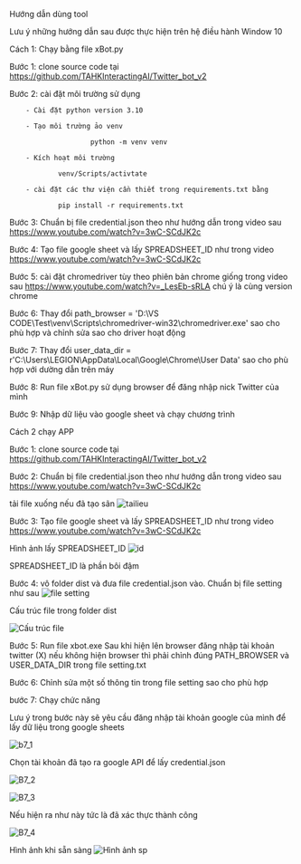 Hướng dẫn dùng tool

Lưu ý những hướng dẫn sau được thực hiện trên hệ điều hành Window 10

Cách 1: Chạy bằng file xBot.py

Bước 1: clone source code tại https://github.com/TAHKInteractingAI/Twitter_bot_v2

Bước 2: cài đặt môi trường sử dụng

        - Cài đặt python version 3.10

        - Tạo môi trường ảo venv

                        python -m venv venv

        - Kích hoạt môi trường

                venv/Scripts/activtate

        - cài đặt các thư viện cần thiết trong requirements.txt bằng

                pip install -r requirements.txt

Bước 3: Chuẩn bị file credential.json theo như hướng dẫn trong video sau https://www.youtube.com/watch?v=3wC-SCdJK2c

Bước 4: Tạo file google sheet và lấy SPREADSHEET_ID như trong video https://www.youtube.com/watch?v=3wC-SCdJK2c

Bước 5: cài đặt chromedriver tùy theo phiên bản chrome giống trong video sau https://www.youtube.com/watch?v=_LesEb-sRLA chú ý là cùng version chrome

Bước 6: Thay đổi path_browser = 'D:\\VS CODE\\Test\\venv\\Scripts\\chromedriver-win32\\chromedriver.exe' sao cho phù hợp và chỉnh sửa sao cho driver hoạt động

Bước 7: Thay đổi user_data_dir = r'C:\Users\LEGION\AppData\Local\Google\Chrome\User Data' sao cho phù hợp với dường dẫn trên máy

Bước 8: Run file xBot.py sử dụng browser để đăng nhập nick Twitter của mình

Bước 9: Nhập dữ liệu vào google sheet và chạy chương trình

Cách 2 chạy APP

Bước 1: clone source code tại https://github.com/TAHKInteractingAI/Twitter_bot_v2

Bước 2: Chuẩn bị file credential.json theo như hướng dẫn trong video sau https://www.youtube.com/watch?v=3wC-SCdJK2c

tải file xuống nếu đã tạo sãn
![tailieu](https://github.com/TAHKInteractingAI/Twitter_bot_v2/assets/92283489/d38e8dcb-6121-4ae2-abec-ecb9d518a442)

Bước 3: Tạo file google sheet và lấy SPREADSHEET_ID như trong video https://www.youtube.com/watch?v=3wC-SCdJK2c

Hình ảnh lấy SPREADSHEET_ID
![id](https://github.com/TAHKInteractingAI/Twitter_bot_v2/assets/92283489/f5566c83-d2a4-488c-aefb-5162e15e7ea0)

SPREADSHEET_ID là phần bôi đậm

Bước 4: vô folder dist và đưa file credential.json vào. Chuẩn bị file setting như sau
![file setting](https://github.com/TAHKInteractingAI/Twitter_bot_v2/assets/92283489/daec91e3-ed2b-4a00-8312-a6f788bd445a)

Cấu trúc file trong folder dist

![Cấu trúc file](https://github.com/TAHKInteractingAI/Twitter_bot_v2/assets/92283489/82c7ca0a-4c3d-471d-926b-3e03645f0ce1)

Bước 5: Run file xbot.exe Sau khi hiện lên browser đăng nhập tài khoản twitter (X) nếu không hiện browser thì phải chỉnh đúng PATH_BROWSER và USER_DATA_DIR trong file setting.txt

Bước 6: Chỉnh sửa một số thông tin trong file setting sao cho phù hợp

bước 7: Chạy chức năng

Lưu ý trong bước này sẽ yêu cầu đăng nhập tài khoản google của mình để lấy dữ liệu trong google sheets

![b7_1](https://github.com/TAHKInteractingAI/Twitter_bot_v2/assets/92283489/ce3908d9-a389-4d4a-8ff8-f2295ff2370b)

Chọn tài khoản đã tạo ra google API để lấy credential.json

![B7_2](https://github.com/TAHKInteractingAI/Twitter_bot_v2/assets/92283489/9975d474-e968-4e4d-a39a-363d4a007270)

![B7_3](https://github.com/TAHKInteractingAI/Twitter_bot_v2/assets/92283489/5bdf1e01-996f-49c2-a8e1-0da5e53f7de6)

Nếu hiện ra như này tức là đã xác thực thành công

![B7_4](https://github.com/TAHKInteractingAI/Twitter_bot_v2/assets/92283489/956f9e0e-ab26-427c-b33d-54d65dde2de5)

Hình ảnh khi sẵn sàng
![Hình ảnh sp](https://github.com/TAHKInteractingAI/Twitter_bot_v2/assets/92283489/d2a05260-6348-4188-94f6-a51ffe70e6a6)


        

        



